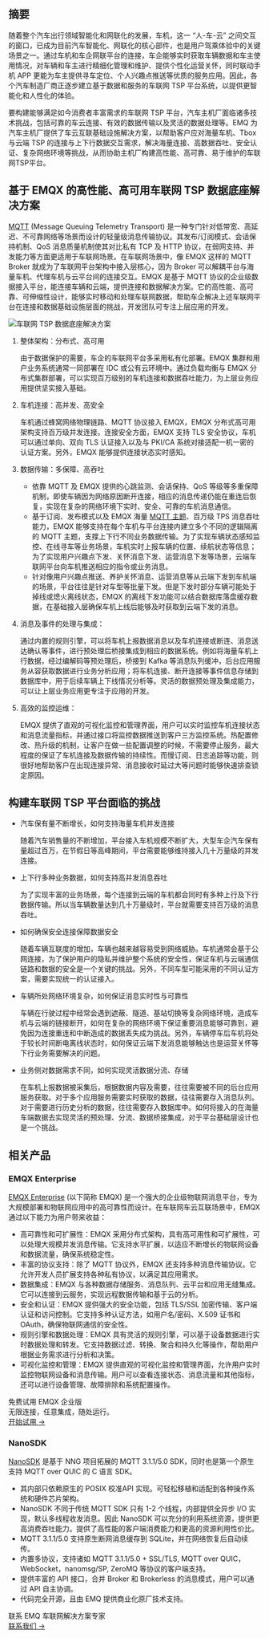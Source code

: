 ## 摘要

随着整个汽车出行领域智能化和网联化的发展，车机，这一 “人-车-云” 之间交互的窗口，已成为目前汽车智能化、网联化的核心部件，也是用户驾乘体验中的关键场景之一。通过车机和车企网联平台的连接，车企能够实时获取车辆数据和车主使用情况，对车辆和车主进行精细化管理和维护、提供个性化运营关怀，同时联动手机 APP 更能为车主提供寻车定位、个人兴趣点推送等优质的服务应用。因此，各个汽车制造厂商正逐步建立基于数据和服务的车联网 TSP 平台系统，以提供更智能化和人性化的体验。

要构建能够满足如今消费者丰富需求的车联网 TSP 平台，汽车主机厂面临诸多技术挑战，包括可靠的车云连接、有效的数据传输以及灵活的数据处理等。EMQ 为汽车主机厂提供了车云互联基础设施解决方案，以帮助客户应对海量车机、Tbox 与云端 TSP 的连接与上下行数据交互需求，解决海量连接、高数据吞吐、安全认证、复杂网络环境等挑战，从而协助主机厂构建高性能、高可靠、易于维护的车联网TSP平台。

## 基于 EMQX 的高性能、高可用车联网 TSP 数据底座解决方案

[MQTT](https://www.emqx.com/zh/blog/the-easiest-guide-to-getting-started-with-mqtt) (Message Queuing Telemetry Transport) 是一种专门针对低带宽、高延迟、不可靠网络等场景而设计的轻量级消息传输协议。其发布/订阅模式、会话保持机制、QoS 消息质量机制使其对比私有 TCP 及 HTTP 协议，在弱网支持、并发能力等方面更适用于车联网场景。在车联网场景中，像 EMQX 这样的 MQTT Broker 就成为了车联网平台架构中接入层核心，因为 Broker 可以解耦平台与海量车机、代理车机与云平台间的连接交互。EMQX 是基于 MQTT 协议的企业级数据接入平台，能连接车辆和云端，提供连接和数据解决方案。它的高性能、高可靠、可伸缩性设计，能够实时移动和处理车联网数据，帮助车企解决上述车联网平台在连接和数据基础设施层面的挑战，开发团队可专注上层应用的开发。

![车联网 TSP 数据底座解决方案](https://assets.emqx.com/images/cf3920d60e1a31edc14205ed10524715.png)

1. 整体架构：分布式、高可用

   由于数据保护的需要，车企的车联网平台多采用私有化部署。EMQX 集群和用户业务系统通常一同部署在 IDC 或公有云环境中。通过负载均衡与 EMQX 分布式集群部署，可以实现百万级别的车机连接和数据吞吐能力，为上层业务应用提供坚实接入基础。

2. 车机连接：高并发、高安全

   车机通过蜂窝网络物理链路、MQTT 协议接入 EMQX，EMQX 分布式高可用架构支持百万级并发连接。连接安全方面，EMQX 支持 TLS 安全协议，车机可以通过单向、双向 TLS 认证接入以及与 PKI/CA 系统对接适配一机一密的认证方案。另外，EMQX 能够提供连接状态实时感知。

3. 数据传输：多保障、高吞吐
   - 依靠 MQTT 及 EMQX 提供的心跳监测、会话保持、QoS 等级等多重保障机制，即使车辆因为网络原因断开连接，相应的消息传递仍能在重连后恢复，实现在复杂的网络环境下实时、安全、可靠的车机消息通信。
   - 基于订阅、发布模式以及 EMQX 海量 [MQTT 主题](https://www.emqx.com/zh/blog/advanced-features-of-mqtt-topics)、百万级 TPS 消息吞吐能力，EMQX 能够支持在每个车机与平台连接内建立多个不同的逻辑隔离的 MQTT 主题，支撑上下行不同业务数据传输。为了实现车辆状态感知监控、在线寻车等业务场景，车机实时上报车辆的位置、续航状态等信息；为了实现用户兴趣点下发、关怀消息下发、运营消息下发等场景，云端车联网平台向车机推送相应的指令或业务消息。
   - 针对像用户兴趣点推送、养护关怀消息、运营消息等从云端下发到车机端的场景，平台往往是针对车型等批量下发。但是下发时部分车辆可能处于掉线或熄火离线状态，EMQX 的离线下发功能可以结合数据库落盘缓存数据，在基础接入层确保车机上线后能够及时获取到云端下发的消息。

4. 消息及事件的处理与集成：

   通过内置的规则引擎，可以将车机上报数据消息以及车机连接或断连、消息送达确认等事件，进行预处理后桥接集成到相应的数据系统。例如将海量车机上行数据，经过编解码等预处理后，桥接到 Kafka 等消息队列缓冲，后台应用服务从容获取数据进行业务分析应用；将车机连接、断开连接等事件信息存储到数据库中，用于后续车辆上下线情况分析等。灵活的数据预处理及集成能力，可以让上层业务应用更专注于应用的开发。

5. 高效的监控运维：

   EMQX 提供了直观的可视化监控和管理界面，用户可以实时监控车机连接状态和消息流量指标，并通过接口将监控数据推送到客户三方监控系统。热配置修改、热升级的机制，让客户在做一些配置调整的时候，不需要停止服务，最大程度的保证了车机连接及数据传输的持续性。而慢订阅、日志追踪等功能，则很好地帮助客户在出现连接异常、消息接收时延过大等问题时能够快速排查锁定原因。

## 构建车联网 TSP 平台面临的挑战

- 汽车保有量不断增长，如何支持海量车机并发连接

  随着汽车销售量的不断增加，平台接入车机规模不断扩大，大型车企汽车保有量超过百万，在节假日等高峰期间，平台需要能够维持接入几十万量级的并发连接。

- 上下行多种业务数据，如何支持高并发消息吞吐

  为了实现丰富的业务场景，每个连接到云端的车机都会同时有多种上行及下行数据传输。所以当车辆数量达到几十万量级时，平台就需要支持百万级的消息吞吐。

- 如何确保安全连接保障数据安全

  随着车辆互联度的增加，车辆也越来越容易受到网络威胁。车机通常会基于公网连接，为了保护用户的隐私并维护整个系统的安全性，保证车机与云端通信链路和数据的安全是一个关键的挑战。另外，不同车型可能采用的不同认证方案，需要实现统一的认证接入。

- 车辆所处网络环境复杂，如何保证消息实时性与可靠性

  车辆在行驶过程中经常会遇到遮蔽、隧道、基站切换等复杂网络环境，造成车机与云端的链接断开，如何在复杂的网络环境下保证重要消息能够可靠到，避免因为连接重连和中断造成的数据丢失成为挑战。另外，车辆停车后车机将处于较长时间断电离线状态时，如何保证云端下发消息能够触达也是运营关怀等下行业务需要解决的问题。

- 业务侧对数据需求不同，如何实现灵活数据分流、存储

  在车机上报数据被采集后，根据数据内容及需要，往往需要被不同的后台应用服务获取。对于多个应用服务需要实时获取的数据，往往需要存入消息队列。对于需要进行历史分析的数据，往往需要存入数据库中。如何将接入的在海量车端数据去实现灵活的预处理、分流、数据桥接集成，对于平台基础层设计也是一个挑战。

## 相关产品

### EMQX Enterprise

[EMQX Enterprise](https://www.emqx.com/zh/products/emqx) (以下简称 EMQX) 是一个强大的企业级物联网消息平台，专为大规模部署和物联网应用中的高可靠性而设计。在车联网车云互联场景中，EMQX 通过以下能力为用户带来收益：

- 高可靠性和可扩展性：EMQX 采用分布式架构，具有高可用性和可扩展性，可以处理大规模并发消息传输。它支持水平扩展，以适应不断增长的物联网设备和数据流量，确保系统稳定性。
- 丰富的协议支持：除了 MQTT 协议外，EMQX 还支持多种消息传输协议。它允许开发人员扩展支持各种私有协议，以满足其应用需求。
- 数据集成：EMQX 与各种数据存储服务、消息队列、云平台和应用无缝集成。它可以连接到云服务，实现远程数据传输和基于云的分析。
- 安全和认证：EMQX 提供强大的安全功能，包括 TLS/SSL 加密传输、客户端认证和访问控制。它支持多种认证方法，如用户名/密码、X.509 证书和 OAuth，确保物联网通信的安全性。
- 规则引擎和数据处理：EMQX 具有灵活的规则引擎，可以基于设备数据进行实时数据处理和转发。它支持数据过滤、转换、聚合和持久化等操作，帮助用户根据业务需求进行分析和决策。
- 可视化监控和管理：EMQX 提供直观的可视化监控和管理界面，允许用户实时监控物联网设备和消息传输。用户可以查看连接状态、消息流量和其他指标，还可以进行设备管理、故障排除和系统配置操作。

<section class="promotion">
    <div>
        免费试用 EMQX 企业版
            <div class="is-size-14 is-text-normal has-text-weight-normal">无限连接，任意集成，随处运行。</div>
    </div>
    <a href="https://www.emqx.com/zh/try?product=enterprise" class="button is-gradient px-5">开始试用 →</a>
</section>

### NanoSDK

[NanoSDK](https://github.com/emqx/NanoSDK) 是基于 NNG 项目拓展的 MQTT 3.1.1/5.0 SDK，同时也是第一个原生支持 MQTT over QUIC 的 C 语言 SDK。

- 其内部只依赖原生的 POSIX 校准API 实现。可轻松移植和适配到各种操作系统和硬件芯片架构。
- NanoSDK 不同于传统 MQTT SDK 只有 1-2 个线程，内部提供全异步 I/O 实现，默认多线程收发消息。因此 NanoSDK 可以充分的利用系统资源，提供更高消费吞吐能力。提供了高性能的客户端消费能力和更高的资源利用性价比。
- MQTT 3.1.1/5.0 支持原生断网消息缓存到 SQLite，并在网络恢复后自动续传。
- 内置多协议，支持诸如 MQTT 3.1.1/5.0 + SSL/TLS, MQTT over QUIC，WebSocket，nanomsg/SP, ZeroMQ 等协议的客户端支持。
- 提供丰富的 API 接口，合并 Broker 和 Brokerless 的消息模式，用户可以通过 API 自主协调。
- 代码完全开源，且由 EMQ 提供商业化原厂技术支持。



<section class="promotion">
    <div>
        联系 EMQ 车联网解决方案专家
    </div>
    <a href="https://www.emqx.com/zh/contact?product=solutions" class="button is-gradient px-5">联系我们 →</a>
</section>

